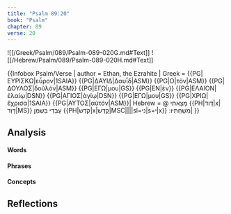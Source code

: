 ```yaml
---
title: "Psalm 89:20"
book: "Psalm"
chapter: 89
verse: 20
---
```

![[/Greek/Psalm/089/Psalm-089-020G.md#Text]]
![[/Hebrew/Psalm/089/Psalm-089-020H.md#Text]]

{{Infobox Psalm/Verse |
  author = Ethan, the Ezrahite |
  Greek = {{PG|ΕΥΡΙΣΚΩ|εὗρον|1SAIA}} {{PG|ΔΑΥΙΔ|Δαυΐδ|ASM}} {{PG|Ο|τὸν|ASM}} {{PG|ΔΟΥΛΟΣ|δοῦλόν|ASM}} {{PG|ΕΓΩ|μου|GS}} {{PG|ΕΝ|ἐν}} {{PG|ΕΛΑΙΟΝ|ἐλαίῳ|DSN}} {{PG|ΑΓΙΟΣ|ἁγίῳ|DSN}} {{PG|ΕΓΩ|μου|GS}} {{PG|ΧΡΙΩ|ἔχρισα|1SAIA}} {{PG|ΑΥΤΟΣ|αὐτόν|ASM}}|
  Hebrew = @
מָצָאתִי
{{PH|דָּוִד|x|דָּוִד|MS}}
עַבְדִּי
בְּשֶׁמֶן
{{PH|קֹדֶשׁ|x|קָדְשִׁ|MSC||||sl=ני|s=י|x}}
מְשַׁחְתִּיו
׃|
}}

## Analysis

#### Words

#### Phrases

#### Concepts

## Reflections
